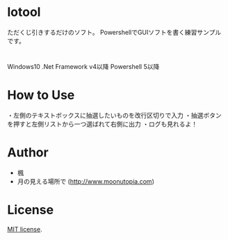 # lotool

ただくじ引きするだけのソフト。
PowershellでGUIソフトを書く練習サンプルです。


# 
Windows10
.Net Framework v4以降
Powershell 5以降

# How to Use
・左側のテキストボックスに抽選したいものを改行区切りで入力
・抽選ボタンを押すと左側リストから一つ選ばれて右側に出力
・ログも見れるよ！

# Author
* 楓
* 月の見える場所で (http://www.moonutopia.com)

# License
[MIT license](https://en.wikipedia.org/wiki/MIT_License).
